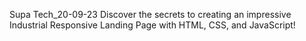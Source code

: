 Supa Tech_20-09-23
Discover the secrets to creating an impressive Industrial Responsive Landing Page with HTML, CSS, and JavaScript!
